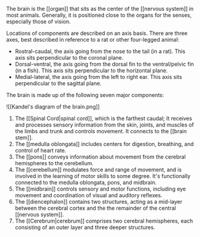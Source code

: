 The brain is the [[organ]] that sits as the center of the [[nervous system]] in most animals. Generally, it is positioned close to the organs for the senses, especially those of vision.

Locations of components are described on an axis basis. There are three axes, best described in reference to a rat or other four-legged animal:

- Rostral-caudal, the axis going from the nose to the tail (in a rat). This axis sits perpendicular to the coronal plane.
- Dorsal-ventral, the axis going from the dorsal fin to the ventral/pelvic fin (in a fish). This axis sits perpendicular to the horizontal plane.
- Medial-lateral, the axis going from the left to right ear. This axis sits perpendicular to the sagittal plane.

The brain is made up of the following seven major components:

![[Kandel's diagram of the brain.png]]

1. The [[Spinal Cord|spinal cord]], which is the farthest caudal; It receives and processes sensory information from the skin, joints, and muscles of the limbs and trunk and controls movement. It connects to the [[brain stem]].
2. The [[medulla oblongata]] includes centers for digestion, breathing, and control of heart rate.
3. The [[pons]] conveys information about movement from the cerebral hemispheres to the cerebellum.
4. The [[cerebellum]] modulates force and range of movement, and is involved in the learning of motor skills to some degree. It's functionally connected to the medulla oblongata, pons, and midbrain.
5. The [[midbrain]] controls sensory and motor functions, including eye movement and coordination of visual and auditory reflexes.
6. The [[diencephalon]] contains two structures, acting as a mid-layer between the cerebral cortex and the the remainder of the central [[nervous system]].
7. The [[Cerebrum|cerebrum]] comprises two cerebral hemispheres, each consisting of an outer layer and three deeper structures.